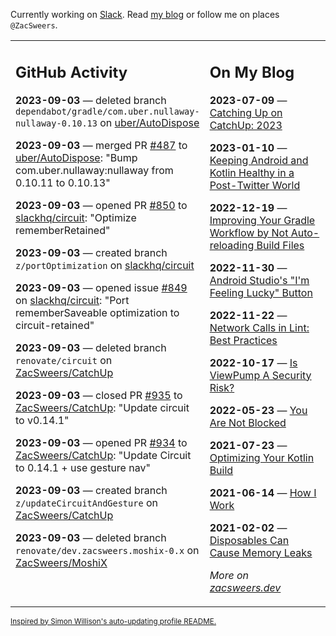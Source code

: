 Currently working on [Slack](https://slack.com/). Read [my blog](https://zacsweers.dev/) or follow me on places `@ZacSweers`.

<table><tr><td valign="top" width="60%">

## GitHub Activity
<!-- githubActivity starts -->
**2023-09-03** — deleted branch `dependabot/gradle/com.uber.nullaway-nullaway-0.10.13` on [uber/AutoDispose](https://github.com/uber/AutoDispose)

**2023-09-03** — merged PR [#487](https://github.com/uber/AutoDispose/pull/487) to [uber/AutoDispose](https://github.com/uber/AutoDispose): "Bump com.uber.nullaway:nullaway from 0.10.11 to 0.10.13"

**2023-09-03** — opened PR [#850](https://github.com/slackhq/circuit/pull/850) to [slackhq/circuit](https://github.com/slackhq/circuit): "Optimize rememberRetained"

**2023-09-03** — created branch `z/portOptimization` on [slackhq/circuit](https://github.com/slackhq/circuit)

**2023-09-03** — opened issue [#849](https://github.com/slackhq/circuit/issues/849) on [slackhq/circuit](https://github.com/slackhq/circuit): "Port rememberSaveable optimization to circuit-retained"

**2023-09-03** — deleted branch `renovate/circuit` on [ZacSweers/CatchUp](https://github.com/ZacSweers/CatchUp)

**2023-09-03** — closed PR [#935](https://github.com/ZacSweers/CatchUp/pull/935) to [ZacSweers/CatchUp](https://github.com/ZacSweers/CatchUp): "Update circuit to v0.14.1"

**2023-09-03** — opened PR [#934](https://github.com/ZacSweers/CatchUp/pull/934) to [ZacSweers/CatchUp](https://github.com/ZacSweers/CatchUp): "Update Circuit to 0.14.1 + use gesture nav"

**2023-09-03** — created branch `z/updateCircuitAndGesture` on [ZacSweers/CatchUp](https://github.com/ZacSweers/CatchUp)

**2023-09-03** — deleted branch `renovate/dev.zacsweers.moshix-0.x` on [ZacSweers/MoshiX](https://github.com/ZacSweers/MoshiX)
<!-- githubActivity ends -->
</td><td valign="top" width="40%">

## On My Blog
<!-- blog starts -->
**2023-07-09** — [Catching Up on CatchUp: 2023](https://www.zacsweers.dev/catching-up-on-catchup-2023/)

**2023-01-10** — [Keeping Android and Kotlin Healthy in a Post-Twitter World](https://www.zacsweers.dev/keeping-android-healthy/)

**2022-12-19** — [Improving Your Gradle Workflow by Not Auto-reloading Build Files](https://www.zacsweers.dev/improving-your-workflow-by-not-auto-reloading-build-files/)

**2022-11-30** — [Android Studio's "I'm Feeling Lucky" Button](https://www.zacsweers.dev/android-studios-im-feeling-lucky-button/)

**2022-11-22** — [Network Calls in Lint: Best Practices](https://www.zacsweers.dev/network-calls-in-lint-best-practices/)

**2022-10-17** — [Is ViewPump A Security Risk?](https://www.zacsweers.dev/is-viewpump-a-security-risk/)

**2022-05-23** — [You Are Not Blocked](https://www.zacsweers.dev/you-are-not-blocked/)

**2021-07-23** — [Optimizing Your Kotlin Build](https://www.zacsweers.dev/optimizing-your-kotlin-build/)

**2021-06-14** — [How I Work](https://www.zacsweers.dev/how-i-work/)

**2021-02-02** — [Disposables Can Cause Memory Leaks](https://www.zacsweers.dev/disposables-can-cause-memory-leaks/)
<!-- blog ends -->
_More on [zacsweers.dev](https://zacsweers.dev/)_
</td></tr></table>

<sub><a href="https://simonwillison.net/2020/Jul/10/self-updating-profile-readme/">Inspired by Simon Willison's auto-updating profile README.</a></sub>